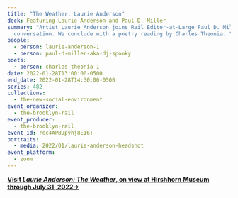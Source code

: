 ```yaml
---
title: "The Weather: Laurie Anderson"
deck: Featuring Laurie Anderson and Paul D. Miller
summary: "Artist Laurie Anderson joins Rail Editor-at-Large Paul D. Miller for a
  conversation. We conclude with a poetry reading by Charles Theonia. "
people:
  - person: laurie-anderson-1
  - person: paul-d-miller-aka-dj-spooky
poets:
  - person: charles-theonia-1
date: 2022-01-28T13:00:00-0500
end_date: 2022-01-28T14:30:00-0500
series: 482
collections:
  - the-new-social-environment
event_organizer:
  - the-brooklyn-rail
event_producer:
  - the-brooklyn-rail
event_id: rec4APB9pyhj8E16T
portraits:
  - media: 2022/01/laurie-anderson-headshot
event_platform:
  - zoom
---
```

**[Visit *Laurie Anderson: The Weather*, on view at Hirshhorn Museum through July 31, 2022→](https://hirshhorn.si.edu/exhibitions/laurie-anderson-the-weather/)**